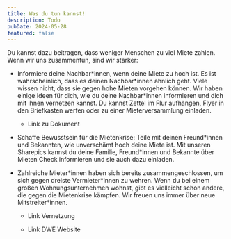 ```yaml
---
title: Was du tun kannst!
description: Todo
pubDate: 2024-05-28
featured: false
---
```

Du kannst dazu beitragen, dass weniger Menschen zu viel Miete zahlen. Wenn wir uns zusammentun, sind wir stärker:

*   Informiere deine Nachbar\*innen, wenn deine Miete zu hoch ist. Es ist wahrscheinlich, dass es deinen Nachbar\*innen ähnlich geht. Viele wissen nicht, dass sie gegen hohe Mieten vorgehen können. Wir haben einige Ideen für dich, wie du deine Nachbar\*innen informieren und dich mit ihnen vernetzen kannst. Du kannst Zettel im Flur aufhängen, Flyer in den Briefkasten werfen oder zu einer Mieterversammlung einladen.
    
    *   Link zu Dokument
        
*   Schaffe Bewusstsein für die Mietenkrise: Teile mit deinen Freund\*innen und Bekannten, wie unverschämt hoch deine Miete ist. Mit unseren Sharepics kannst du deine Familie, Freund\*innen und Bekannte über Mieten Check informieren und sie auch dazu einladen.
    
*   Zahlreiche Mieter\*innen haben sich bereits zusammengeschlossen, um sich gegen dreiste Vermieter\*innen zu wehren. Wenn du bei einem großen Wohnungsunternehmen wohnst, gibt es vielleicht schon andere, die gegen die Mietenkrise kämpfen. Wir freuen uns immer über neue Mitstreiter\*innen.
    
    *   Link Vernetzung
        
    *   Link DWE Website